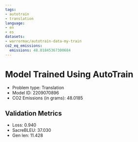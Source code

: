 ```yaml
---
tags:
- autotrain
- translation
language:
- en
- es
datasets:
- warrormac/autotrain-data-my-train
co2_eq_emissions:
  emissions: 48.01845367300684
---
```


# Model Trained Using AutoTrain

- Problem type: Translation
- Model ID: 2209070896
- CO2 Emissions (in grams): 48.0185

## Validation Metrics

- Loss: 0.940
- SacreBLEU: 37.030
- Gen len: 11.428
